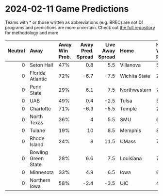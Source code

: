 # 2024-02-11 Game Predictions
Teams with * or those written as abbreviations (e.g. BREC) are not D1 programs and predictions are more uncertain. Check out [the full repository](https://github.com/grdavis/college-basketball-elo) for methodology and more

|   Neutral | Away                | Away Win Prob.   |   Away Pred. Spread |   Live Away Spread | Home          | Home Win Prob.   |   Home Pred. Spread |
|----------:|:--------------------|:-----------------|--------------------:|-------------------:|:--------------|:-----------------|--------------------:|
|         0 | Seton Hall          | 47%              |                 0.8 |                5.5 | Villanova     | 53%              |                -0.8 |
|         0 | Florida Atlantic    | 72%              |                -6.7 |               -7.5 | Wichita State | 28%              |                 6.7 |
|         0 | Penn State          | 29%              |                 6.1 |                7.5 | Northwestern  | 71%              |                -6.1 |
|         0 | UAB                 | 49%              |                 0.4 |               -2.5 | Tulsa         | 51%              |                -0.4 |
|         0 | Charlotte           | 71%              |                -6.3 |               -5.5 | Temple        | 29%              |                 6.3 |
|         0 | North Texas         | 36%              |                 4   |                5.5 | SMU           | 64%              |                -4   |
|         0 | Tulane              | 19%              |                10   |                8.5 | Memphis       | 81%              |               -10   |
|         0 | Rhode Island        | 24%              |                 8   |               11.5 | UMass         | 76%              |                -8   |
|         0 | Bowling Green State | 28%              |                 6.6 |                7.5 | Louisiana     | 72%              |                -6.6 |
|         0 | Minnesota           | 33%              |                 4.9 |                6.5 | Iowa          | 67%              |                -4.9 |
|         0 | Northern Iowa       | 58%              |                -2.4 |               -3.5 | UIC           | 42%              |                 2.4 |
